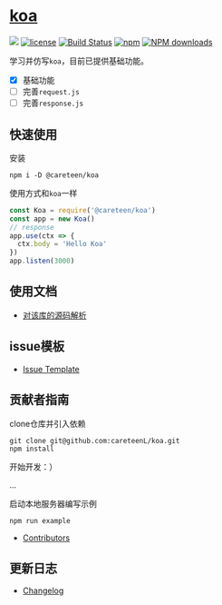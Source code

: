 # [koa](https://github.com/careteenL/koa)
[![](https://img.shields.io/badge/Powered%20by-koa-brightgreen.svg)](https://github.com/careteenL/koa)
[![license](https://img.shields.io/badge/license-MIT-blue.svg)](https://github.com/careteenL/koa/blob/master/LICENSE)
[![Build Status](https://travis-ci.org/careteenL/koa.svg?branch=master)](https://travis-ci.org/careteenL/koa)
[![npm](https://img.shields.io/badge/npm-0.1.0-orange.svg)](https://www.npmjs.com/package/@careteen/koa)
[![NPM downloads](http://img.shields.io/npm/dm/@careteen/koa.svg?style=flat-square)](http://www.npmtrends.com/@careteen/koa)

<!-- [English Document](./README.en_US.md) -->

学习并仿写`koa`，目前已提供基础功能。

- [x] 基础功能
- [ ] 完善`request.js`
- [ ] 完善`response.js`

## 快速使用

安装
```shell
npm i -D @careteen/koa
```

使用方式和`koa`一样

```js
const Koa = require('@careteen/koa')
const app = new Koa()
// response
app.use(ctx => {
  ctx.body = 'Hello Koa'
})
app.listen(3000)
```

## 使用文档

- [对该库的源码解析](https://github.com/careteenL/66ball/tree/master/src/20181218-koa)

## issue模板

- [Issue Template](./ISSUETEMPLATE.md)

## 贡献者指南

clone仓库并引入依赖
```shell
git clone git@github.com:careteenL/koa.git
npm install
```
开始开发：）

...

启动本地服务器编写示例
```shell
npm run example
```
- [Contributors](https://github.com/careteenL/koa/graphs/contributors)

## 更新日志

- [Changelog](./CHANGELOG.md)
